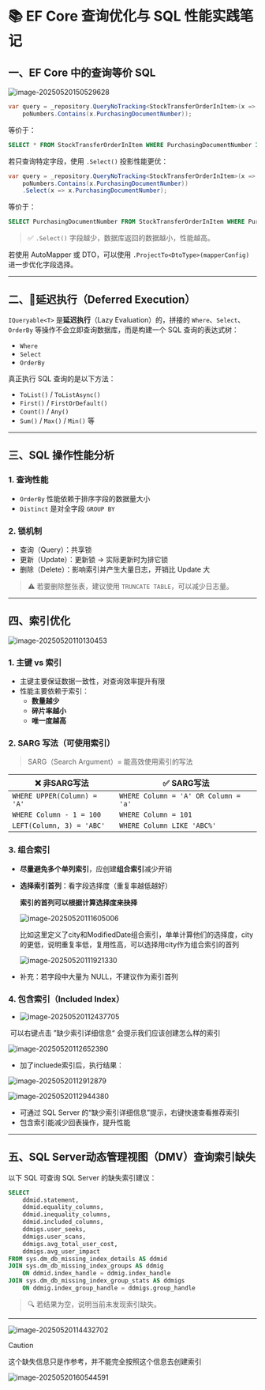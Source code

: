 # 📚 EF Core 查询优化与 SQL 性能实践笔记



## 一、EF Core 中的查询等价 SQL

![image-20250520150529628](assets/image-20250520150529628.png)

```c#
var query = _repository.QueryNoTracking<StockTransferOrderInItem>(x =>
    poNumbers.Contains(x.PurchasingDocumentNumber));
```

等价于：

```sql
SELECT * FROM StockTransferOrderInItem WHERE PurchasingDocumentNumber IN (poNumbers)
```

若只查询特定字段，使用 `.Select()` 投影性能更优：

```c#
var query = _repository.QueryNoTracking<StockTransferOrderInItem>(x =>
    poNumbers.Contains(x.PurchasingDocumentNumber))
    .Select(x => x.PurchasingDocumentNumber);
```

等价于：

```sql
SELECT PurchasingDocumentNumber FROM StockTransferOrderInItem WHERE PurchasingDocumentNumber IN (poNumbers)
```

> ✅ `.Select()` 字段越少，数据库返回的数据越小，性能越高。

若使用 AutoMapper 或 DTO，可以使用 `.ProjectTo<DtoType>(mapperConfig)` 进一步优化字段选择。

------



## 二、🧠延迟执行（Deferred Execution）

`IQueryable<T>` 是**延迟执行**（Lazy Evaluation）的，拼接的 `Where`、`Select`、`OrderBy` 等操作不会立即查询数据库，而是构建一个 SQL 查询的表达式树：

- `Where`
- `Select`
- `OrderBy`

真正执行 SQL 查询的是以下方法：

- `ToList()` / `ToListAsync()`
- `First()` / `FirstOrDefault()`
- `Count()` / `Any()`
- `Sum()` / `Max()` / `Min()` 等

------



## 三、SQL 操作性能分析

### 1. 查询性能

- `OrderBy` 性能依赖于排序字段的数据量大小
- `Distinct` 是对全字段 `GROUP BY`

### 2. 锁机制

- 查询（Query）：共享锁
- 更新（Update）：更新锁 → 实际更新时为排它锁
- 删除（Delete）：影响索引并产生大量日志，开销比 Update 大

> ⚠ 若要删除整张表，建议使用 `TRUNCATE TABLE`，可以减少日志量。

------



## 四、索引优化

![image-20250520110130453](assets/image-20250520110130453.png)

### 1. 主键 vs 索引

- 主键主要保证数据一致性，对查询效率提升有限
- 性能主要依赖于索引：
  - **数量越少**
  - **碎片率越小**
  - **唯一度越高**

### 2. SARG 写法（可使用索引）

> SARG（Search Argument）= 能高效使用索引的写法

| ❌ 非SARG写法                | ✅ SARG写法                           |
| --------------------------- | ------------------------------------ |
| `WHERE UPPER(Column) = 'A'` | `WHERE Column = 'A' OR Column = 'a'` |
| `WHERE Column - 1 = 100`    | `WHERE Column = 101`                 |
| `LEFT(Column, 3) = 'ABC'`   | `WHERE Column LIKE 'ABC%'`           |



### 3. 组合索引

- **尽量避免多个单列索引**，应创建**组合索引**减少开销

- **选择索引首列**：看字段选择度（重复率越低越好）

  **索引的首列可以根据计算选择度来抉择**

  ![image-20250520111605006](assets/image-20250520111605006.png)

  比如这里定义了city和ModifiedDate组合索引，单单计算他们的选择度，city的更低，说明重复率低，复用性高，可以选择用city作为组合索引的首列

  ![image-20250520111921330](assets/image-20250520111921330.png)

- 补充：若字段中大量为 NULL，不建议作为索引首列

### 4. 包含索引（Included Index）

- ![image-20250520112437705](assets/image-20250520112437705.png)


​	可以右键点击 ”缺少索引详细信息“ 会提示我们应该创建怎么样的索引

![image-20250520112652390](assets/image-20250520112652390.png)



- 加了incluede索引后，执行结果：


![image-20250520112912879](assets/image-20250520112912879.png)

![image-20250520112944380](assets/image-20250520112944380.png)

- 可通过 SQL Server 的“缺少索引详细信息”提示，右键快速查看推荐索引
- 包含索引能减少回表操作，提升性能

------



## 五、SQL Server动态管理视图（DMV）查询索引缺失

以下 SQL 可查询 SQL Server 的缺失索引建议：

```sql
SELECT
    ddmid.statement,
    ddmid.equality_columns,
    ddmid.inequality_columns,
    ddmid.included_columns,
    ddmigs.user_seeks,
    ddmigs.user_scans,
    ddmigs.avg_total_user_cost,
    ddmigs.avg_user_impact
FROM sys.dm_db_missing_index_details AS ddmid
JOIN sys.dm_db_missing_index_groups AS ddmig
    ON ddmid.index_handle = ddmig.index_handle
JOIN sys.dm_db_missing_index_group_stats AS ddmigs
    ON ddmig.index_group_handle = ddmigs.group_handle
```

> 🔍 若结果为空，说明当前未发现索引缺失。

------

![image-20250520114432702](assets/image-20250520114432702.png)

> [!CAUTION]
>
> 这个缺失信息只是作参考，并不能完全按照这个信息去创建索引

![image-20250520160544591](assets/image-20250520160544591.png)